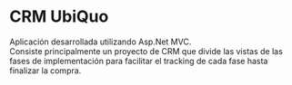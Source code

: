 # CRM UbiQuo

Aplicación desarrollada utilizando Asp.Net MVC.<br>Consiste principalmente un proyecto de CRM que divide las vistas de las fases de implementación para facilitar el tracking de cada fase hasta finalizar la compra. 
